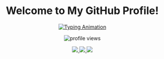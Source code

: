 <!-- Welcome Header -->
<h1 align="center">Welcome to My GitHub Profile!</h1>

<!-- Typing Animation with Line Break -->
<p align="center">
  <a href="https://git.io/typing-svg">
    <img src="https://readme-typing-svg.herokuapp.com?font=Fira+Code&size=24&pause=1000&center=true&vCenter=true&width=500&lines=Hi+there!;I'm+RANDRIATINARIVO+Njarasoa+Alfa;Web+Developer+%26+Tech+Enthusiast;Always+learning+something+new" alt="Typing Animation" />
  </a>
</p>

<!-- Profile Views -->
<p align="center">
  <img src="https://komarev.com/ghpvc/?username=AlfaNjara&label=Profile%20views&color=0e75b6&style=flat" alt="profile views" />
</p>

<!-- Contact Links -->
<p align="center">
  <a href="https://wa.me/+261343107514" target="_blank">
    <img src="https://img.shields.io/badge/WhatsApp-25D366?style=for-the-badge&logo=whatsapp&logoColor=white" />
  </a>
  <a href="https://facebook.com/alfanjara4" target="_blank">
    <img src="https://img.shields.io/badge/Facebook-1877F2?style=for-the-badge&logo=facebook&logoColor=white" />
  </a>
  <a href="mailto:alfanjara@gmail.com">
    <img src="https://img.shields.io/badge/Email-D14836?style=for-the-badge&logo=gmail&logoColor=white" />
  </a>
</p>
